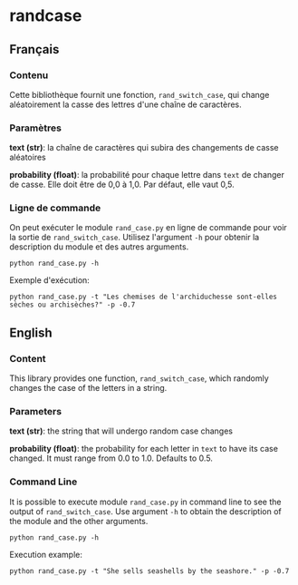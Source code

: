 # randcase

## Français

### Contenu

Cette bibliothèque fournit une fonction, `rand_switch_case`, qui change
aléatoirement la casse des lettres d'une chaîne de caractères.

### Paramètres

**text (str)**: la chaîne de caractères qui subira des changements de casse
aléatoires

**probability (float)**: la probabilité pour chaque lettre dans `text` de
changer de casse. Elle doit être de 0,0 à 1,0. Par défaut, elle vaut 0,5.

### Ligne de commande

On peut exécuter le module `rand_case.py` en ligne de commande pour voir la
sortie de `rand_switch_case`. Utilisez l'argument `-h` pour obtenir la
description du module et des autres arguments.

```
python rand_case.py -h
```

Exemple d'exécution:

```
python rand_case.py -t "Les chemises de l'archiduchesse sont-elles sèches ou archisèches?" -p -0.7
```

## English

### Content

This library provides one function, `rand_switch_case`, which randomly changes
the case of the letters in a string.

### Parameters

**text (str)**: the string that will undergo random case changes

**probability (float)**: the probability for each letter in `text` to have its
case changed. It must range from 0.0 to 1.0. Defaults to 0.5.

### Command Line

It is possible to execute module `rand_case.py` in command line to see the
output of `rand_switch_case`. Use argument `-h` to obtain the description of
the module and the other arguments.

```
python rand_case.py -h
```

Execution example:

```
python rand_case.py -t "She sells seashells by the seashore." -p -0.7
```
